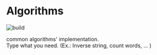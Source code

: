 # Algorithms
![build](https://github.com/dkulik/Algorithms/workflows/build/badge.svg)

common algorithms' implementation.  
Type what you need. (Ex.: Inverse string, count words, ... )   
